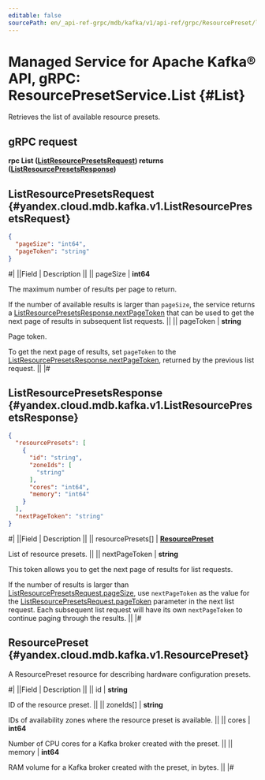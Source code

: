 ```yaml
---
editable: false
sourcePath: en/_api-ref-grpc/mdb/kafka/v1/api-ref/grpc/ResourcePreset/list.md
---
```


# Managed Service for Apache Kafka® API, gRPC: ResourcePresetService.List {#List}

Retrieves the list of available resource presets.

## gRPC request

**rpc List ([ListResourcePresetsRequest](#yandex.cloud.mdb.kafka.v1.ListResourcePresetsRequest)) returns ([ListResourcePresetsResponse](#yandex.cloud.mdb.kafka.v1.ListResourcePresetsResponse))**

## ListResourcePresetsRequest {#yandex.cloud.mdb.kafka.v1.ListResourcePresetsRequest}

```json
{
  "pageSize": "int64",
  "pageToken": "string"
}
```

#|
||Field | Description ||
|| pageSize | **int64**

The maximum number of results per page to return.

If the number of available results is larger than `pageSize`, the service returns a [ListResourcePresetsResponse.nextPageToken](#yandex.cloud.mdb.kafka.v1.ListResourcePresetsResponse) that can be used to get the next page of results in subsequent list requests. ||
|| pageToken | **string**

Page token.

To get the next page of results, set `pageToken` to the [ListResourcePresetsResponse.nextPageToken](#yandex.cloud.mdb.kafka.v1.ListResourcePresetsResponse), returned by the previous list request. ||
|#

## ListResourcePresetsResponse {#yandex.cloud.mdb.kafka.v1.ListResourcePresetsResponse}

```json
{
  "resourcePresets": [
    {
      "id": "string",
      "zoneIds": [
        "string"
      ],
      "cores": "int64",
      "memory": "int64"
    }
  ],
  "nextPageToken": "string"
}
```

#|
||Field | Description ||
|| resourcePresets[] | **[ResourcePreset](#yandex.cloud.mdb.kafka.v1.ResourcePreset)**

List of resource presets. ||
|| nextPageToken | **string**

This token allows you to get the next page of results for list requests.

If the number of results is larger than [ListResourcePresetsRequest.pageSize](#yandex.cloud.mdb.kafka.v1.ListResourcePresetsRequest), use `nextPageToken` as the value for the [ListResourcePresetsRequest.pageToken](#yandex.cloud.mdb.kafka.v1.ListResourcePresetsRequest) parameter in the next list request.
Each subsequent list request will have its own `nextPageToken` to continue paging through the results. ||
|#

## ResourcePreset {#yandex.cloud.mdb.kafka.v1.ResourcePreset}

A ResourcePreset resource for describing hardware configuration presets.

#|
||Field | Description ||
|| id | **string**

ID of the resource preset. ||
|| zoneIds[] | **string**

IDs of availability zones where the resource preset is available. ||
|| cores | **int64**

Number of CPU cores for a Kafka broker created with the preset. ||
|| memory | **int64**

RAM volume for a Kafka broker created with the preset, in bytes. ||
|#